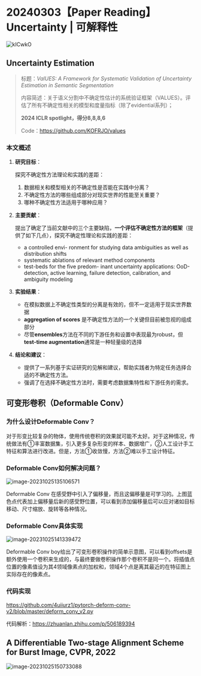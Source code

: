 # 20240303【Paper Reading】Uncertainty | 可解释性

![kICwkO](https://ossjiyaoliu.oss-cn-beijing.aliyuncs.com/uPic/kICwkO.png)

## Uncertainty Estimation

> 标题：*ValUES: A Framework for Systematic Validation of Uncertainty Estimation in Semantic Segmentation*
>
> 内容简述：关于语义分割中不确定性估计的系统验证框架（VALUES）。评估了所有不确定性相关的模型和度量指标（除了evidential系列）；
>
> **2024 ICLR spotlight，得分8,8,8,6** 
>
> Code：https://github.com/KOFRJO/values

### 本文概述

1. **研究目标**：

   探究不确定性方法理论和实践的差距：

   1. 数据相关和模型相关的不确定性是否能在实践中分离？
   2. 不确定性方法的哪些组成部分对现实世界的性能至关重要？
   3. 哪种不确定性方法适用于哪种应用？

2. **主要贡献**：

   提出了确定了当前文献中的三个主要缺陷，**一个评估不确定性方法的框架**（提供了如下几点），探究不确定性理论和实践的差距：

   -  a controlled envi- ronment for studying data ambiguities as well as distribution shifts
   - systematic ablations of relevant method components
   - test-beds for the five predom- inant uncertainty applications: OoD-detection, active learning, failure detection, calibration, and ambiguity modeling

3. **实验结果**：
   - 在模拟数据上不确定性类型的分离是有效的，但不一定适用于现实世界数据
   - **aggregation of scores** 是不确定性方法的一个关键但目前被忽视的组成部分
   - 尽管**ensembles**方法在不同的下游任务和设置中表现最为robust，但**test-time augmentation**通常是一种轻量级的选择

4. **结论和建议**：

   - 提供了一系列基于实证研究的见解和建议，帮助实践者为特定任务选择合适的不确定性方法。
   - 强调了在选择不确定性方法时，需要考虑数据集特性和下游任务的需求。



## 可变形卷积（Deformable Conv）

### 为什么设计Deformable Conv？

对于形变比较复杂的物体，使用传统卷积的效果就可能不太好。对于这种情况，传统做法有①丰富数据集，引入更多复杂形变的样本、数据增广，②人工设计手工特征和算法进行改进。但是，方法①收敛慢，方法②难以手工设计特征。

### Deformable Conv如何解决问题？

![image-20231025135106571](https://ossjiyaoliu.oss-cn-beijing.aliyuncs.com/uPic/image-20231025135106571.png)

Deformable Conv 在感受野中引入了偏移量，而且这偏移量是可学习的。上图蓝色点代表加上偏移量后新的感受野位置，可以看到添加偏移量后可以应对诸如目标移动、尺寸缩放、旋转等各种情况。

### Deformable Conv具体实现

![image-20231025141339472](https://ossjiyaoliu.oss-cn-beijing.aliyuncs.com/uPic/image-20231025141339472.png)

Deformable Conv boy给出了可变形卷积操作的简单示意图，可以看到offsets是额外使用一个卷积来生成的，与最终要做卷积操作那个卷积不是同一个。将插值点位置的像素值设为其4领域像素点的加权和，领域4个点是离其最近的在特征图上实际存在的像素点。

### 代码实现

https://github.com/4uiiurz1/pytorch-deform-conv-v2/blob/master/deform_conv_v2.py

代码解析：https://zhuanlan.zhihu.com/p/506189394

## A Differentiable Two-stage Alignment Scheme for Burst Image, CVPR, 2022

![image-20231025150733088](https://ossjiyaoliu.oss-cn-beijing.aliyuncs.com/uPic/image-20231025150733088.png)